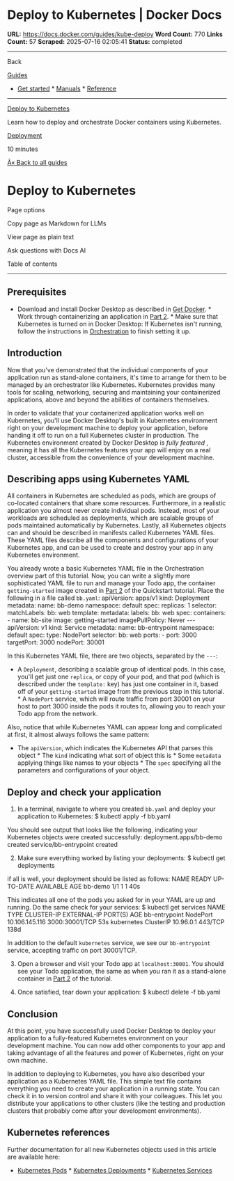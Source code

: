# Deploy to Kubernetes | Docker Docs

**URL:** https://docs.docker.com/guides/kube-deploy
**Word Count:** 770
**Links Count:** 57
**Scraped:** 2025-07-16 02:05:41
**Status:** completed

---

Back

[Guides](https://docs.docker.com/guides/)

  * [Get started](https://docs.docker.com/get-started/)   * [Manuals](https://docs.docker.com/manuals/)   * [Reference](https://docs.docker.com/reference/)

* * *

[Deploy to Kubernetes](https://docs.docker.com/guides/kube-deploy/)

Learn how to deploy and orchestrate Docker containers using Kubernetes.

[ Deployment](https://docs.docker.com/tags/deploy/)

10 minutes

[Â« Back to all guides](https://docs.docker.com/guides/)

# Deploy to Kubernetes

Page options

Copy page as Markdown for LLMs

View page as plain text

Ask questions with Docs AI

Table of contents

* * *

## Prerequisites

  * Download and install Docker Desktop as described in [Get Docker](https://docs.docker.com/get-started/get-docker/).   * Work through containerizing an application in [Part 2](https://docs.docker.com/get-started/workshop/02_our_app/).   * Make sure that Kubernetes is turned on in Docker Desktop: If Kubernetes isn't running, follow the instructions in [Orchestration](https://docs.docker.com/guides/orchestration/) to finish setting it up.

## Introduction

Now that you've demonstrated that the individual components of your application run as stand-alone containers, it's time to arrange for them to be managed by an orchestrator like Kubernetes. Kubernetes provides many tools for scaling, networking, securing and maintaining your containerized applications, above and beyond the abilities of containers themselves.

In order to validate that your containerized application works well on Kubernetes, you'll use Docker Desktop's built in Kubernetes environment right on your development machine to deploy your application, before handing it off to run on a full Kubernetes cluster in production. The Kubernetes environment created by Docker Desktop is _fully featured_ , meaning it has all the Kubernetes features your app will enjoy on a real cluster, accessible from the convenience of your development machine.

## Describing apps using Kubernetes YAML

All containers in Kubernetes are scheduled as pods, which are groups of co-located containers that share some resources. Furthermore, in a realistic application you almost never create individual pods. Instead, most of your workloads are scheduled as deployments, which are scalable groups of pods maintained automatically by Kubernetes. Lastly, all Kubernetes objects can and should be described in manifests called Kubernetes YAML files. These YAML files describe all the components and configurations of your Kubernetes app, and can be used to create and destroy your app in any Kubernetes environment.

You already wrote a basic Kubernetes YAML file in the Orchestration overview part of this tutorial. Now, you can write a slightly more sophisticated YAML file to run and manage your Todo app, the container `getting-started` image created in [Part 2](https://docs.docker.com/get-started/workshop/02_our_app/) of the Quickstart tutorial. Place the following in a file called `bb.yaml`:               apiVersion: apps/v1     kind: Deployment     metadata:       name: bb-demo       namespace: default     spec:       replicas: 1       selector:         matchLabels:           bb: web       template:         metadata:           labels:             bb: web         spec:           containers:             - name: bb-site               image: getting-started               imagePullPolicy: Never     ---     apiVersion: v1     kind: Service     metadata:       name: bb-entrypoint       namespace: default     spec:       type: NodePort       selector:         bb: web       ports:         - port: 3000           targetPort: 3000           nodePort: 30001

In this Kubernetes YAML file, there are two objects, separated by the `---`:

  * A `Deployment`, describing a scalable group of identical pods. In this case, you'll get just one `replica`, or copy of your pod, and that pod \(which is described under the `template:` key\) has just one container in it, based off of your `getting-started` image from the previous step in this tutorial.   * A `NodePort` service, which will route traffic from port 30001 on your host to port 3000 inside the pods it routes to, allowing you to reach your Todo app from the network.

Also, notice that while Kubernetes YAML can appear long and complicated at first, it almost always follows the same pattern:

  * The `apiVersion`, which indicates the Kubernetes API that parses this object   * The `kind` indicating what sort of object this is   * Some `metadata` applying things like names to your objects   * The `spec` specifying all the parameters and configurations of your object.

## Deploy and check your application

  1. In a terminal, navigate to where you created `bb.yaml` and deploy your application to Kubernetes:                    $ kubectl apply -f bb.yaml          

You should see output that looks like the following, indicating your Kubernetes objects were created successfully:                    deployment.apps/bb-demo created          service/bb-entrypoint created

  2. Make sure everything worked by listing your deployments:                    $ kubectl get deployments          

if all is well, your deployment should be listed as follows:                    NAME      READY   UP-TO-DATE   AVAILABLE   AGE          bb-demo   1/1     1            1           40s

This indicates all one of the pods you asked for in your YAML are up and running. Do the same check for your services:                    $ kubectl get services                    NAME            TYPE        CLUSTER-IP       EXTERNAL-IP   PORT(S)          AGE          bb-entrypoint   NodePort    10.106.145.116   <none>        3000:30001/TCP   53s          kubernetes      ClusterIP   10.96.0.1        <none>        443/TCP          138d          

In addition to the default `kubernetes` service, we see our `bb-entrypoint` service, accepting traffic on port 30001/TCP.

  3. Open a browser and visit your Todo app at `localhost:30001`. You should see your Todo application, the same as when you ran it as a stand-alone container in [Part 2](https://docs.docker.com/get-started/workshop/02_our_app/) of the tutorial.

  4. Once satisfied, tear down your application:                    $ kubectl delete -f bb.yaml          

## Conclusion

At this point, you have successfully used Docker Desktop to deploy your application to a fully-featured Kubernetes environment on your development machine. You can now add other components to your app and taking advantage of all the features and power of Kubernetes, right on your own machine.

In addition to deploying to Kubernetes, you have also described your application as a Kubernetes YAML file. This simple text file contains everything you need to create your application in a running state. You can check it in to version control and share it with your colleagues. This let you distribute your applications to other clusters \(like the testing and production clusters that probably come after your development environments\).

## Kubernetes references

Further documentation for all new Kubernetes objects used in this article are available here:

  * [Kubernetes Pods](https://kubernetes.io/docs/concepts/workloads/pods/pod/)   * [Kubernetes Deployments](https://kubernetes.io/docs/concepts/workloads/controllers/deployment/)   * [Kubernetes Services](https://kubernetes.io/docs/concepts/services-networking/service/)